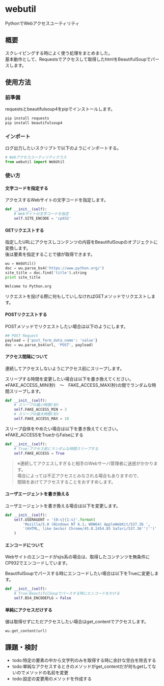 # webutil
PythonでWebアクセスユーティリティ

## 概要
スクレイピングする時によく使う処理をまとめました。  
基本動作として、Requestsでアクセスして取得したhtmlをBeautifulSoupでパースします。

## 使用方法

### 前準備

requestsとbeautifulsoup4をpipでインストールします。

```sh
pip install requests
pip install beautifulsoup4
```

### インポート

ログ出力したいスクリプトで以下のようにインポートする。

```py
# Webアクセスユーティリティクラス
from webutil import WebUtil
```

### 使い方

#### 文字コードを指定する

アクセスするWebサイトの文字コードを指定します。  

```py
def __init__(self):
    # Webサイトの文字コードを指定
    self.SITE_ENCODE = 'cp932'
```

#### GETリクエストする

指定したURLにアクセスしコンテンツの内容をBeautifulSoupのオブジェクトに変換します。  
後は要素を指定することで値が取得できます。
```py
wu = WebUtil()
doc = wu.parse_bs4('https://www.python.org/')
site_title = doc.find('title').string
print site_title

Welcome to Python.org
```

リクエストを投げる際に何もしていしなければGETメソッドでリクエストします。

#### POSTリクエストする

POSTメソッドでリクエストしたい場合は以下のようにします。
```py
## POST Request
payload = {'post_form_data_name': 'value'}
doc = wu.parse_bs4(url, 'POST', payload)
```

#### アクセス間隔について

連続してアクセスしないようにアクセス前にスリープします。 

スリープする時間を変更したい場合は以下を書き換えてください。  
※FAKE_ACCESS_MIN(秒)　〜　FAKE_ACCESS_MAX(秒)の間でランダムな時間スリープします。  
```py
def __init__(self):
    # スリープの最小時間(秒)
    self.FAKE_ACCESS_MIN = 3
    # スリープの最大時間(秒)
    self.FAKE_ACCESS_MAX = 10
```

スリープ自体をやめたい場合は以下を書き換えてください。  
※FAKE_ACCESSをTrueからFalseにする  
```py
def __init__(self):
    # True:アクセス前にランダムな時間スリープする
    self.FAKE_ACCESS = True
```

> ※連続してアクエスしすぎると相手のWebサーバ管理者に迷惑がかかります。  
>  場合によっては不正アクセスとみなされる場合もありますので、  
>  間隔をあけてアクセスすることをおすすめします。  

#### ユーザエージェントを書き換える

ユーザエージェントを書き換える場合は以下を変更します。

```py
def __init__(self):
    self.USERAGENT = '{0:s}{1:s}'.format(
        'Mozilla/5.0 (Windows NT 6.1; WOW64) AppleWebKit/537.36 ',
        '(KHTML, like Gecko) Chrome/45.0.2454.85 Safari/537.36'')'')'
    )
```

#### エンコードについて

Webサイトのエンコードがsjis系の場合は、取得したコンテンツを無条件にCP932でエンコードしています。  

BeautifulSoupでパースする時にエンコードしたい場合は以下をTrueに変更します。

```py
def __init__(self):
    # True:BeautifulSoupでパースする時にエンコードをかける
    self.BS4_ENCODEFLG = False
```

#### 単純にアクセスだけする

値は取得せずにただアクセスしたい場合はget_contentでアクセスします。

```py
wu.get_content(url)
```


## 課題・検討

- todo:特定の要素の中から文字列のみを取得する時に余計な空白を除去する
- todo:単純なアクセスするときのメソッドがget_contentだが何もgetしてないのでメソッドの名前を変更
- todo:設定の変更用のメソッドを作成する
